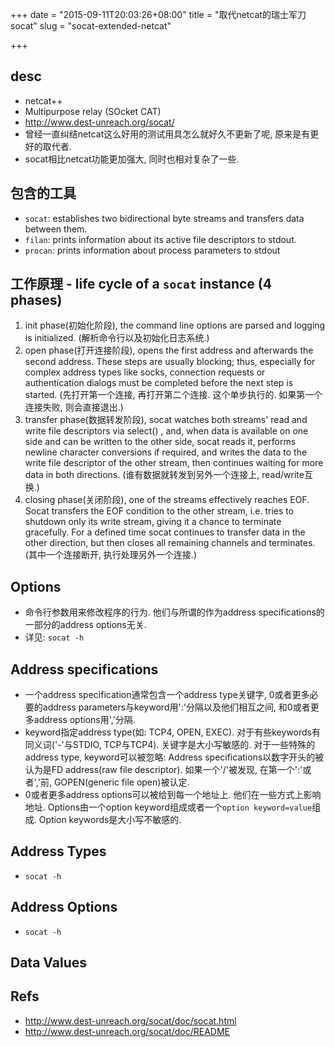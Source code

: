 +++
date = "2015-09-11T20:03:26+08:00"
title = "取代netcat的瑞士军刀socat"
slug = "socat-extended-netcat"

+++

## desc
* netcat++
* Multipurpose relay (SOcket CAT)
* <http://www.dest-unreach.org/socat/>
* 曾经一直纠结netcat这么好用的测试用具怎么就好久不更新了呢, 原来是有更好的取代者.
* socat相比netcat功能更加强大, 同时也相对复杂了一些.

## 包含的工具
* `socat`: establishes two bidirectional byte streams and transfers data between them.
* `filan`: prints information about its active file descriptors to stdout.
* `procan`: prints information about process parameters to stdout

## 工作原理 - life cycle of a `socat` instance (4 phases)
1. init phase(初始化阶段), the command line options are parsed and logging is initialized. (解析命令行以及初始化日志系统.)
2. open phase(打开连接阶段), opens the first address and afterwards the second address. These steps are usually blocking; thus, especially for complex address types like socks, connection requests or authentication dialogs must be completed before the next step is started. (先打开第一个连接, 再打开第二个连接. 这个单步执行的. 如果第一个连接失败, 则会直接退出.)
3. transfer phase(数据转发阶段), socat watches both streams' read and write file descriptors via select() , and, when data is available on one side and can be written to the other side, socat reads it, performs newline character conversions if required, and writes the data to the write file descriptor of the other stream, then continues waiting for more data in both directions. (谁有数据就转发到另外一个连接上, read/write互换.)
4. closing phase(关闭阶段), one of the streams effectively reaches EOF. Socat transfers the EOF condition to the other stream, i.e. tries to shutdown only its write stream, giving it a chance to terminate gracefully. For a defined time socat continues to transfer data in the other direction, but then closes all remaining channels and terminates. (其中一个连接断开, 执行处理另外一个连接.)

## Options
* 命令行参数用来修改程序的行为. 他们与所谓的作为address specifications的一部分的address options无关.
* 详见: `socat -h`

## Address specifications
* 一个address specification通常包含一个address type关键字, 0或者更多必要的address parameters与keyword用':'分隔以及他们相互之间, 和0或者更多address options用','分隔.
* keyword指定address type(如: TCP4, OPEN, EXEC). 对于有些keywords有同义词('-'与STDIO, TCP与TCP4). 关键字是大小写敏感的. 对于一些特殊的address type, keyword可以被忽略: Address specifications以数字开头的被认为是FD address(raw file descriptor). 如果一个'/'被发现, 在第一个':'或者','前, GOPEN(generic file open)被认定.
* 0或者更多address options可以被给到每一个地址上. 他们在一些方式上影响地址. Options由一个option keyword组成或者一个`option keyword=value`组成. Option keywords是大小写不敏感的.

## Address Types
* `socat -h`

## Address Options
* `socat -h`

## Data Values


## Refs
* <http://www.dest-unreach.org/socat/doc/socat.html>
* <http://www.dest-unreach.org/socat/doc/README>
